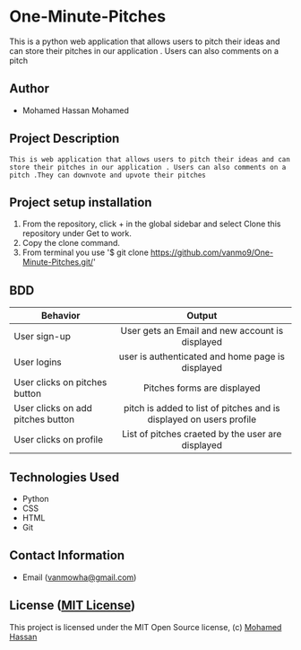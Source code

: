 # One-Minute-Pitches 

This is a python web application that allows users to pitch their ideas and can store their pitches in our application . Users can also comments on a pitch

## Author 

*   Mohamed Hassan Mohamed

## Project Description

    This is web application that allows users to pitch their ideas and can store their pitches in our application . Users can also comments on a pitch .They can downvote and upvote their pitches
## Project setup  installation

1.  From the repository, click + in the global sidebar and select Clone this repository under Get to work.
2.  Copy the clone command.
3.  From terminal you use
    '$ git clone <https://github.com/vanmo9/One-Minute-Pitches.git/>'


## BDD  

| Behavior        | Output |
| ------------- |:----:|
| User sign-up | User gets an Email and new account is displayed |
| User logins |  user is authenticated and home page is displayed|
| User clicks on pitches button | Pitches forms are displayed|
| User clicks on add pitches button | pitch is added to list of pitches and is displayed on users profile|
| User clicks on profile | List of pitches craeted by the user are displayed|


## Technologies Used

* Python
* CSS
* HTML
* Git  


## Contact Information 

* Email (vanmowha@gmail.com)


## License ([MIT License]( ))
This project is licensed under the MIT Open Source license, (c) [Mohamed Hassan]( )